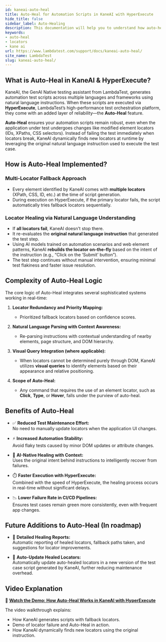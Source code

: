 ```yaml
---
id: kaneai-auto-heal
title: Auto-Heal for Automation Scripts in KaneAI with HyperExecute
hide_title: false
sidebar_label: Auto-Healing
description: This documentation will help you to understand how auto-healing works on KaneAI
keywords:
- auto-heal
- locators
- kane ai
url: https://www.lambdatest.com/support/docs/kaneai-auto-heal/
site_name: LambdaTest
slug: kaneai-auto-heal/
---
```


<script type="application/ld+json"
      dangerouslySetInnerHTML={{ __html: JSON.stringify({
       "@context": "https://schema.org",
        "@type": "BreadcrumbList",
        "itemListElement": [{
          "@type": "ListItem",
          "position": 1,
          "name": "Home",
          "item": "https://www.lambdatest.com"
        },{
          "@type": "ListItem",
          "position": 2,
          "name": "Support",
          "item": "https://www.lambdatest.com/support/docs/"
        },{
          "@type": "ListItem",
          "position": 3,
          "name": "Auto-Healing",
          "item": "https://www.lambdatest.com/support/docs/kaneai-auto-heal/"
        }]
      })
    }}
></script>

## What is Auto-Heal in KaneAI & HyperExecute?

KaneAI, the GenAI Native testing assistant from LambdaTest, generates automation test scripts across multiple languages and frameworks using natural language instructions. When these scripts are executed via **HyperExecute**, LambdaTest’s high-performance test orchestration platform, they come with an added layer of reliability—the **Auto-Heal** feature.

**Auto-Heal** ensures your automation scripts remain robust, even when the application under test undergoes changes like modified element locators (IDs, XPaths, CSS selectors). Instead of failing the test immediately when locators break, KaneAI dynamically finds new locators at runtime by leveraging the original natural language instruction used to execute the test case.


## How is Auto-Heal Implemented?

### Multi-Locator Fallback Approach

- Every element identified by KaneAI comes with **multiple locators** (XPath, CSS, ID, etc.) at the time of script generation.
- During execution on HyperExecute, if the primary locator fails, the script automatically tries fallback locators sequentially.

### Locator Healing via Natural Language Understanding

- If **all locators fail**, KaneAI doesn't stop there.
- It re-evaluates the **original natural language instruction** that generated the test step.
- Using AI models trained on automation scenarios and web element patterns, KaneAI **rebuilds the locator on-the-fly** based on the intent of the instruction (e.g., “Click on the ‘Submit’ button”).
- The test step continues without manual intervention, ensuring minimal test flakiness and faster issue resolution.


## Complexity of Auto-Heal Logic

The core logic of Auto-Heal integrates several sophisticated systems working in real-time:

1. **Locator Redundancy and Priority Mapping:**
   - Prioritized fallback locators based on confidence scores.

2. **Natural Language Parsing with Context Awareness:**
   - Re-parsing instructions with contextual understanding of nearby elements, page structure, and DOM hierarchy.

3. **Visual Query Integration (where applicable):**
   - When locators cannot be determined purely through DOM, KaneAI utilizes **visual queries** to identify elements based on their appearance and relative positioning.

4. **Scope of Auto-Heal:**
   - Any command that requires the use of an element locator, such as **Click**, **Type**, or **Hover**, falls under the purview of auto-heal.


## Benefits of Auto-Heal

- ✅ **Reduced Test Maintenance Effort:**  
  No need to manually update locators when the application UI changes.

- ⚡ **Increased Automation Stability:**  
  Avoid flaky tests caused by minor DOM updates or attribute changes.

- 🧠 **AI-Native Healing with Context:**  
  Uses the original intent behind instructions to intelligently recover from failures.

- ⏱️ **Faster Execution with HyperExecute:**  
  Combined with the speed of HyperExecute, the healing process occurs in real-time without significant delays.

- 📉 **Lower Failure Rate in CI/CD Pipelines:**  
  Ensures test cases remain green more consistently, even with frequent app changes.


## Future Additions to Auto-Heal (In roadmap)

- 🧭 **Detailed Healing Reports:**  
  Automatic reporting of healed locators, fallback paths taken, and suggestions for locator improvements.

- 📌 **Auto-Update Healed Locators:**  
  Automatically update auto-healed locators in a new version of the test case script generated by KaneAI, further reducing maintenance overhead.


## Video Explanation

🎥 **[Watch the Demo: How Auto-Heal Works in KaneAI with HyperExecute](https://app.trupeer.ai/view?slug=R9mcuH)**  

The video walkthrough explains:
- How KaneAI generates scripts with fallback locators.
- Demo of locator failure and Auto-Heal in action.
- How KaneAI dynamically finds new locators using the original instruction.

